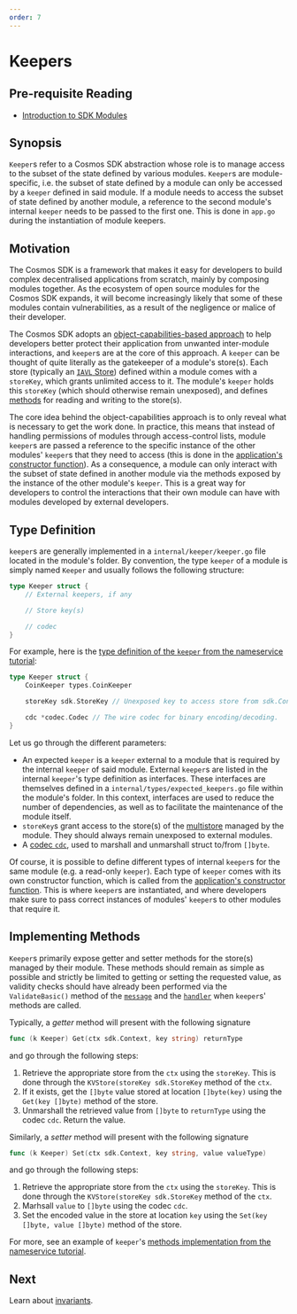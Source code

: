 ```yaml
---
order: 7
---
```


# Keepers

## Pre-requisite Reading

- [Introduction to SDK Modules](./intro.md)

## Synopsis

`Keeper`s refer to a Cosmos SDK abstraction whose role is to manage access to the subset of the state defined by various modules. `Keeper`s are module-specific, i.e. the subset of state defined by a module can only be accessed by a `keeper` defined in said module. If a module needs to access the subset of state defined by another module, a reference to the second module's internal `keeper` needs to be passed to the first one. This is done in `app.go` during the instantiation of module keepers.

## Motivation

The Cosmos SDK is a framework that makes it easy for developers to build complex decentralised applications from scratch, mainly by composing modules together. As the ecosystem of open source modules for the Cosmos SDK expands, it will become increasingly likely that some of these modules contain vulnerabilities, as a result of the negligence or malice of their developer. 

The Cosmos SDK adopts an [object-capabilities-based approach](../core/ocap.md) to help developers better protect their application from unwanted inter-module interactions, and `keeper`s are at the core of this approach. A `keeper` can be thought of quite literally as the gatekeeper of a module's store(s). Each store (typically an [`IAVL` Store](../core/store.md#iavl-store)) defined within a module comes with a `storeKey`, which grants unlimited access to it. The module's `keeper` holds this `storeKey` (which should otherwise remain unexposed), and defines [methods](#implementing-methods) for reading and writing to the store(s). 

The core idea behind the object-capabilities approach is to only reveal what is necessary to get the work done. In practice, this means that instead of handling permissions of modules through access-control lists, module `keeper`s are passed a reference to the specific instance of the other modules' `keeper`s that they need to access (this is done in the [application's constructor function](../basics/app-anatomy.md#constructor-function)). As a consequence, a module can only interact with the subset of state defined in another module via the methods exposed by the instance of the other module's `keeper`. This is a great way for developers to control the interactions that their own module can have with modules developed by external developers. 

## Type Definition 

`keeper`s are generally implemented in a `internal/keeper/keeper.go` file located in the module's folder. By convention, the type `keeper` of a module is simply named `Keeper` and usually follows the following structure:

```go
type Keeper struct {
    // External keepers, if any

    // Store key(s)

    // codec
}
```

For example, here is the [type definition of the `keeper` from the nameservice tutorial](https://github.com/cosmos/sdk-application-tutorial/blob/master/x/nameservice/internal/keeper/keeper.go#L10-L17):

```go
type Keeper struct {
	CoinKeeper types.CoinKeeper

	storeKey sdk.StoreKey // Unexposed key to access store from sdk.Context

	cdc *codec.Codec // The wire codec for binary encoding/decoding.
}
```

Let us go through the different parameters:

- An expected `keeper` is a `keeper` external to a module that is required by the internal `keeper` of said module. External `keeper`s are listed in the internal `keeper`'s type definition as interfaces. These interfaces are themselves defined in a `internal/types/expected_keepers.go` file within the module's folder. In this context, interfaces are used to reduce the number of dependencies, as well as to facilitate the maintenance of the module itself. 
- `storeKey`s grant access to the store(s) of the [multistore](../core/store.md) managed by the module. They should always remain unexposed to external modules. 
- A [codec `cdc`](../core/encoding.md), used to marshall and unmarshall struct to/from `[]byte`. 

Of course, it is possible to define different types of internal `keeper`s for the same module (e.g. a read-only `keeper`). Each type of `keeper` comes with its own constructor function, which is called from the [application's constructor function](../basics/app-anatomy.md). This is where `keeper`s are instantiated, and where developers make sure to pass correct instances of modules' `keeper`s to other modules that require it. 

## Implementing Methods 

`Keeper`s primarily expose getter and setter methods for the store(s) managed by their module. These methods should remain as simple as possible and strictly be limited to getting or setting the requested value, as validity checks should have already been performed via the `ValidateBasic()` method of the [`message`](./messages-and-queries.md#messages) and the [`handler`](./handler.md) when `keeper`s' methods are called. 

Typically, a *getter* method will present with the following signature 

```go
func (k Keeper) Get(ctx sdk.Context, key string) returnType
```

and go through the following steps:

1. Retrieve the appropriate store from the `ctx` using the `storeKey`. This is done through the `KVStore(storeKey sdk.StoreKey` method of the `ctx`.
2. If it exists, get the `[]byte` value stored at location `[]byte(key)` using the `Get(key []byte)` method of the store. 
3. Unmarshall the retrieved value from `[]byte` to `returnType` using the codec `cdc`. Return the value.

Similarly, a *setter* method will present with the following signature 

```go
func (k Keeper) Set(ctx sdk.Context, key string, value valueType) 
```

and go through the following steps:

1. Retrieve the appropriate store from the `ctx` using the `storeKey`. This is done through the `KVStore(storeKey sdk.StoreKey` method of the `ctx`.
2. Marhsall `value` to `[]byte` using the codec `cdc`. 
3. Set the encoded value in the store at location `key` using the `Set(key []byte, value []byte)` method of the store. 

For more, see an example of `keeper`'s [methods implementation from the nameservice tutorial](https://github.com/cosmos/sdk-application-tutorial/blob/master/x/nameservice/internal/keeper/keeper.go). 

## Next

Learn about [invariants](./invariants.md). 
